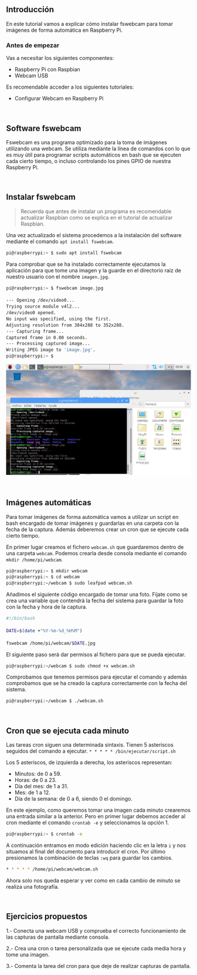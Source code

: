 ## Introducción

En este tutorial vamos a explicar cómo instalar fswebcam para tomar imágenes de forma automática en Raspberry Pi.

### Antes de empezar

Vas a necesitar los siguientes componentes:

- Raspberry Pi con Raspbian
- Webcam USB

Es recomendable acceder a los siguientes tutoriales:

- Configurar Webcam en Raspberry Pi



<br />



## Software fswebcam

Fswebcam es una programa optimizado para la toma de imágenes utilizando una webcam. Se utiliza mediante la línea de comandos con lo que es muy útil para programar scripts automáticos en bash que se ejecuten cada cierto tiempo, o incluso controlando los pines GPIO de nuestra Raspberry Pi.



<br />



## Instalar fswebcam

> Recuerda que antes de instalar un programa es recomendable actualizar Raspbian como se explica en el tutorial de actualizar Raspbian. 

Una vez actualizado el sistema procedemos a la instalación del software mediante el comando `apt install fswebcam`.

```sh
pi@raspberrypi:~ $ sudo apt install fswebcam
```

Para comprobar que se ha instalado correctamente ejecutamos la aplicación para que tome una imagen y la guarde en el directorio raíz de nuestro usuario con el nombre `imagen.jpg`.

```sh
pi@raspberrypi:~ $ fswebcam image.jpg

--- Opening /dev/video0...
Trying source module v4l2...
/dev/video0 opened.
No input was specified, using the first.
Adjusting resolution from 384x288 to 352x288.
--- Capturing frame...
Captured frame in 0.00 seconds.
--- Processing captured image...
Writing JPEG image to 'image.jpg'.
pi@raspberrypi:~ $ 
```

![](img/fswebcam.jpg)



<br />



## Imágenes automáticas

Para tomar imágenes de forma automática vamos a utilizar un script en bash encargado de tomar imágenes y guardarlas en una carpeta con la fecha de la captura. Además deberemos crear un cron que se ejecute cada cierto tiempo.

En primer lugar creamos el fichero `webcam.sh` que guardaremos dentro de una carpeta `webcam`. Podemos crearla desde consola mediante el comando `mkdir /home/pi/webcam`.

```sh
pi@raspberrypi:~ $ mkdir webcam
pi@raspberrypi:~ $ cd webcam
pi@raspberrypi:~/webcam $ sudo leafpad webcam.sh
```

Añadimos el siguiente código encargado de tomar una foto. Fíjate como se crea una variable que contendrá la fecha del sistema para guardar la foto con la fecha y hora de la captura.

```bash
#!/bin/bash

DATE=$(date +"%Y-%m-%d_%H%M")

fswebcam /home/pi/webcam/$DATE.jpg
```

El siguiente paso será dar permisos al fichero para que se pueda ejecutar.

```sh
pi@raspberrypi:~/webcam $ sudo chmod +x webcam.sh
```

Comprobamos que tenemos permisos para ejecutar el comando y además comprobamos que se ha creado la captura correctamente con la fecha del sistema.

```sh
pi@raspberrypi:~/webcam $ ./webcam.sh
```



<br />



## Cron que se ejecuta cada minuto

Las tareas cron siguen una determinada sintaxis. Tienen 5 asteriscos seguidos del comando a ejecutar. `* * * * * /bin/ejecutar/script.sh`

Los 5 asteriscos, de izquierda a derecha, los asteriscos representan:

- Minutos: de 0 a 59.
- Horas: de 0 a 23.
- Día del mes: de 1 a 31.
- Mes: de 1 a 12.
- Día de la semana: de 0 a 6, siendo 0 el domingo.

En este ejemplo, como queremos tomar una imagen cada minuto crearemos una entrada similar a la anterior. Pero en primer lugar debemos acceder al cron mediante el comando `crontab -e` y seleccionamos la opción 1.

```sh
pi@raspberrypi:~ $ crontab -e
```

A continuación entramos en modo edición haciendo clic en la letra `i` y nos situamos al final del documento para introducir el cron. Por último presionamos la combinación de teclas `:wq` para guardar los cambios.

```bash
* * * * * /home/pi/webcam/webcam.sh
```

Ahora solo nos queda esperar y ver como en cada cambio de minuto se realiza una fotografía.



<br />



## Ejercicios propuestos

1.- Conecta una webcam USB y comprueba el correcto funcionamiento de las capturas de pantalla mediante consola.

2.- Crea una cron o tarea personalizada que se ejecute cada media hora y tome una imagen.

3.- Comenta la tarea del cron para que deje de realizar capturas de pantalla.
